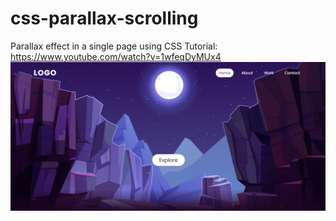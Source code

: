 # css-parallax-scrolling
Parallax effect in a single page using CSS
Tutorial: https://www.youtube.com/watch?v=1wfeqDyMUx4
![](example.png)
